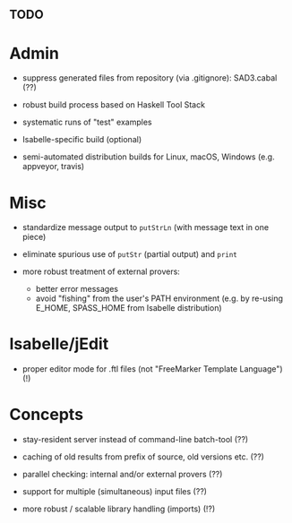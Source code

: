 ## TODO ##

# Admin #

* suppress generated files from repository (via .gitignore): SAD3.cabal (??)

* robust build process based on Haskell Tool Stack

* systematic runs of "test" examples

* Isabelle-specific build (optional)

* semi-automated distribution builds for Linux, macOS, Windows
  (e.g. appveyor, travis)


# Misc #

* standardize message output to `putStrLn` (with message text in one piece)

* eliminate spurious use of `putStr` (partial output) and `print`

* more robust treatment of external provers:
    + better error messages
    + avoid "fishing" from the user's PATH environment
      (e.g. by re-using E_HOME, SPASS_HOME from Isabelle distribution)


# Isabelle/jEdit #

* proper editor mode for .ftl files (not "FreeMarker Template Language") (!)


# Concepts #

* stay-resident server instead of command-line batch-tool (??)

* caching of old results from prefix of source, old versions etc. (??)

* parallel checking: internal and/or external provers (??)

* support for multiple (simultaneous) input files (??)

* more robust / scalable library handling (imports) (!?)
